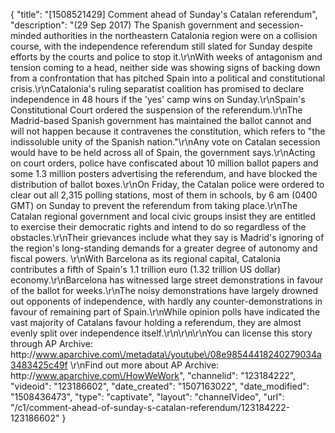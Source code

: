 {
    "title": "[1508521429] Comment ahead of Sunday's Catalan referendum",
    "description": "(29 Sep 2017) The Spanish government and secession-minded authorities in the northeastern Catalonia region were on a collision course, with the independence referendum still slated for Sunday despite efforts by the courts and police to stop it.\r\nWith weeks of antagonism and tension coming to a head, neither side was showing signs of backing down from a confrontation that has pitched Spain into a political and constitutional crisis.\r\nCatalonia's ruling separatist coalition has promised to declare independence in 48 hours if the 'yes' camp wins on Sunday.\r\nSpain's Constitutional Court ordered the suspension of the referendum.\r\nThe Madrid-based Spanish government has maintained the ballot cannot and will not happen because it contravenes the constitution, which refers to \"the indissoluble unity of the Spanish nation.\"\r\nAny vote on Catalan secession would have to be held across all of Spain, the government says.\r\nActing on court orders, police have confiscated about 10 million ballot papers and some 1.3 million posters advertising the referendum, and have blocked the distribution of ballot boxes.\r\nOn Friday, the Catalan police were ordered to clear out all 2,315 polling stations, most of them in schools, by 6 am (0400 GMT) on Sunday to prevent the referendum from taking place.\r\nThe Catalan regional government and local civic groups insist they are entitled to exercise their democratic rights and intend to do so regardless of the obstacles.\r\nTheir grievances include what they say is Madrid's ignoring of the region's long-standing demands for a greater degree of autonomy and fiscal powers. \r\nWith Barcelona as its regional capital, Catalonia contributes a fifth of Spain's 1.1 trillion euro (1.32 trillion US dollar) economy.\r\nBarcelona has witnessed large street demonstrations in favour of the ballot for weeks.\r\nThe noisy demonstrations have largely drowned out opponents of independence, with hardly any counter-demonstrations in favour of remaining part of Spain.\r\nWhile opinion polls have indicated the vast majority of Catalans favour holding a referendum, they are almost evenly split over independence itself.\r\n\r\n\r\nYou can license this story through AP Archive: http:\/\/www.aparchive.com\/metadata\/youtube\/08e98544418240279034a3483425c49f \r\nFind out more about AP Archive: http:\/\/www.aparchive.com\/HowWeWork",
    "channelid": "123184222",
    "videoid": "123186602",
    "date_created": "1507163022",
    "date_modified": "1508436473",
    "type": "captivate",
    "layout": "channelVideo",
    "url": "\/c1\/comment-ahead-of-sunday-s-catalan-referendum\/123184222-123186602"
}